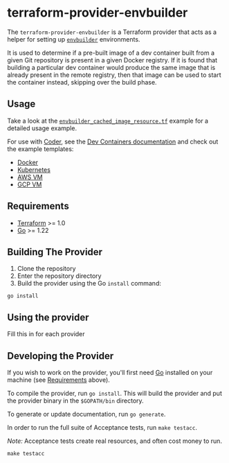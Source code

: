 # terraform-provider-envbuilder

The `terraform-provider-envbuilder` is a Terraform provider that acts as a helper for setting up [`envbuilder`](https://envbuilder.sh) environments.

It is used to determine if a pre-built image of a dev container built from a given Git repository is present in a given Docker registry.
If it is found that building a particular dev container would produce the same image that is already present in the remote registry, then that image can be used to start the container instead, skipping over the build phase.

## Usage

Take a look at the [`envbuilder_cached_image_resource.tf`](./examples/resources/envbuilder_cached_image/envbuilder_cached_image_resource.tf) example for a detailed usage example.

For use with [Coder](https://github.com/coder/coder), see the [Dev Containers documentation](https://coder.com/docs/templates/dev-containers) and check out the example templates:
- [Docker](https://github.com/coder/coder/tree/main/examples/templates/devcontainer-docker)
- [Kubernetes](https://github.com/coder/coder/tree/main/examples/templates/devcontainer-kuberntes)
- [AWS VM](https://github.com/coder/coder/tree/main/examples/templates/devcontainer-aws-vm)
- [GCP VM](https://github.com/coder/coder/tree/main/examples/templates/devcontainer-gcp-vm)

## Requirements

- [Terraform](https://developer.hashicorp.com/terraform/downloads) >= 1.0
- [Go](https://golang.org/doc/install) >= 1.22

## Building The Provider

1. Clone the repository
1. Enter the repository directory
1. Build the provider using the Go `install` command:

```shell
go install
```

## Using the provider

Fill this in for each provider

## Developing the Provider

If you wish to work on the provider, you'll first need [Go](http://www.golang.org) installed on your machine (see [Requirements](#requirements) above).

To compile the provider, run `go install`. This will build the provider and put the provider binary in the `$GOPATH/bin` directory.

To generate or update documentation, run `go generate`.

In order to run the full suite of Acceptance tests, run `make testacc`.

*Note:* Acceptance tests create real resources, and often cost money to run.

```shell
make testacc
```
